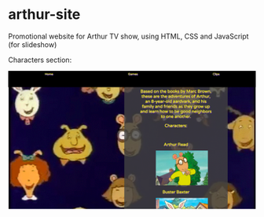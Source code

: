 # arthur-site

Promotional website for Arthur TV show, using HTML, CSS and JavaScript (for slideshow)

Characters section:

![alt text](screenshot.png "arthur")
